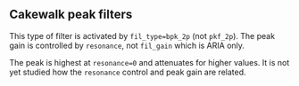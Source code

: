 ## Cakewalk peak filters

This type of filter is activated by `fil_type=bpk_2p` (not `pkf_2p`).
The peak gain is controlled by `resonance`, not `fil_gain` which is ARIA only.

The peak is highest at `resonance=0` and attenuates for higher values.
It is not yet studied how the `resonance` control and peak gain are related.